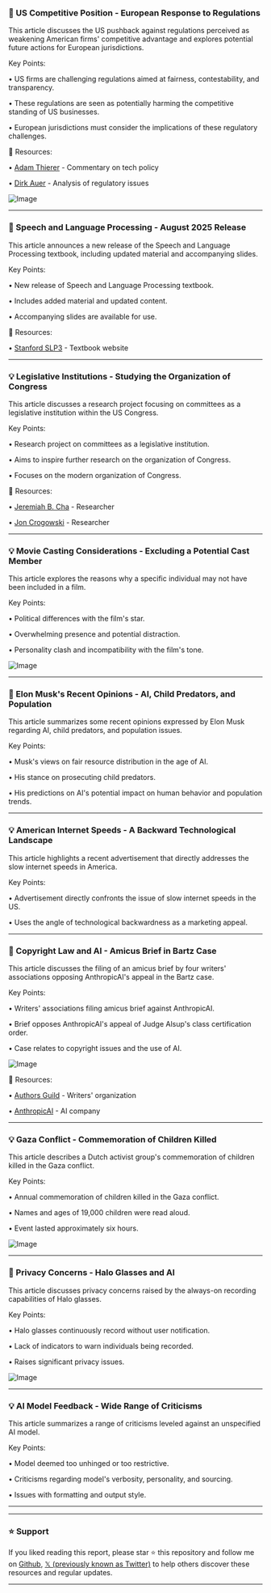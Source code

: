### 🤖 US Competitive Position - European Response to Regulations

This article discusses the US pushback against regulations perceived as weakening American firms' competitive advantage and explores potential future actions for European jurisdictions.

Key Points:

• US firms are challenging regulations aimed at fairness, contestability, and transparency.


• These regulations are seen as potentially harming the competitive standing of US businesses.


• European jurisdictions must consider the implications of these regulatory challenges.


🔗 Resources:

• [Adam Thierer](https://x.com/AdamThierer) - Commentary on tech policy


• [Dirk Auer](https://x.com/AuerDirk) - Analysis of regulatory issues


![Image](https://pbs.twimg.com/media/GzSAyNmWUAEJ8sZ?format=png&name=small)


---
### 🚀 Speech and Language Processing - August 2025 Release

This article announces a new release of the Speech and Language Processing textbook, including updated material and accompanying slides.

Key Points:

• New release of Speech and Language Processing textbook.


• Includes added material and updated content.


• Accompanying slides are available for use.


🔗 Resources:

• [Stanford SLP3](https://web.stanford.edu/~jurafsky/slp3/) - Textbook website


---
### 💡 Legislative Institutions - Studying the Organization of Congress

This article discusses a research project focusing on committees as a legislative institution within the US Congress.

Key Points:

• Research project on committees as a legislative institution.


• Aims to inspire further research on the organization of Congress.


• Focuses on the modern organization of Congress.


🔗 Resources:

• [Jeremiah B. Cha](https://x.com/jeremiahbcha) - Researcher


• [Jon Crogowski](https://x.com/joncrogowski) - Researcher


---
### 💡 Movie Casting Considerations - Excluding a Potential Cast Member

This article explores the reasons why a specific individual may not have been included in a film.

Key Points:

• Political differences with the film's star.


• Overwhelming presence and potential distraction.


• Personality clash and incompatibility with the film's tone.


![Image](https://pbs.twimg.com/media/GzOPmnSWIAAaBWe?format=png&name=small)


---
### 🤖 Elon Musk's Recent Opinions - AI, Child Predators, and Population

This article summarizes some recent opinions expressed by Elon Musk regarding AI, child predators, and population issues.

Key Points:

• Musk's views on fair resource distribution in the age of AI.


• His stance on prosecuting child predators.


• His predictions on AI's potential impact on human behavior and population trends.


---
### 💡 American Internet Speeds - A Backward Technological Landscape

This article highlights a recent advertisement that directly addresses the slow internet speeds in America.

Key Points:

• Advertisement directly confronts the issue of slow internet speeds in the US.


• Uses the angle of technological backwardness as a marketing appeal.


---
### 🤖 Copyright Law and AI - Amicus Brief in Bartz Case

This article discusses the filing of an amicus brief by four writers' associations opposing AnthropicAI's appeal in the Bartz case.

Key Points:

• Writers' associations filing amicus brief against AnthropicAI.


• Brief opposes AnthropicAI's appeal of Judge Alsup's class certification order.


• Case relates to copyright issues and the use of AI.


![Image](https://pbs.twimg.com/media/GzOoXRWbIAA-kB3?format=jpg&name=small)


🔗 Resources:

• [Authors Guild](https://x.com/AuthorsGuild) - Writers' organization


• [AnthropicAI](https://x.com/AnthropicAI) - AI company


---
### 💡 Gaza Conflict - Commemoration of Children Killed

This article describes a Dutch activist group's commemoration of children killed in the Gaza conflict.

Key Points:

• Annual commemoration of children killed in the Gaza conflict.


• Names and ages of 19,000 children were read aloud.


• Event lasted approximately six hours.


![Image](https://pbs.twimg.com/amplify_video_thumb/1959648429296013312/img/l0GOT7o1DFk2O75U.jpg)


---
### 🤖 Privacy Concerns - Halo Glasses and AI

This article discusses privacy concerns raised by the always-on recording capabilities of Halo glasses.

Key Points:

• Halo glasses continuously record without user notification.


• Lack of indicators to warn individuals being recorded.


• Raises significant privacy issues.


![Image](https://pbs.twimg.com/media/GzNk5noWcAAy5YT?format=jpg&name=small)


---
### 💡 AI Model Feedback - Wide Range of Criticisms

This article summarizes a range of criticisms leveled against an unspecified AI model.

Key Points:

• Model deemed too unhinged or too restrictive.


• Criticisms regarding model's verbosity, personality, and sourcing.


• Issues with formatting and output style.


---


---

### ⭐️ Support

If you liked reading this report, please star ⭐️ this repository and follow me on [Github](https://github.com/Drix10), [𝕏 (previously known as Twitter)](https://x.com/DRIX_10_) to help others discover these resources and regular updates.

---
